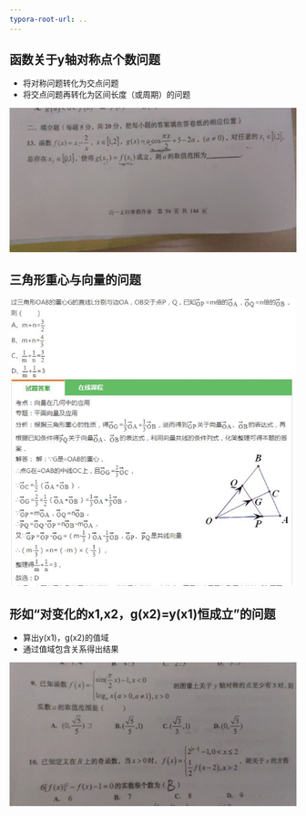 ```yaml
---
typora-root-url: ..
---
```


## 函数关于y轴对称点个数问题

- 将对称问题转化为交点问题
- 将交点问题再转化为区间长度（或周期）的问题

![](/img/math/222.jpg)







## 三角形重心与向量的问题

![111](/img/math/111.jpg)





## 形如“对变化的x1,x2，g(x2)=y(x1)恒成立”的问题

- 算出y(x1)，g(x2)的值域
- 通过值域包含关系得出结果

![](/img/math/333.jpg)


